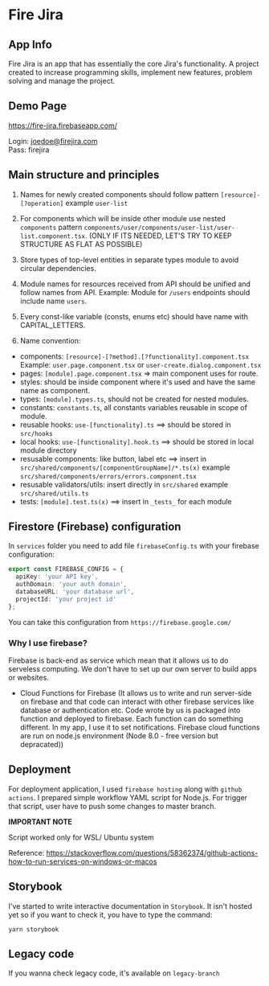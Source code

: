 # Fire Jira

## App Info

Fire Jira is an app that has essentially the core Jira's functionality. A project created to increase programming skills, implement new features, problem solving and manage the project.

## Demo Page

https://fire-jira.firebaseapp.com/

Login: joedoe@firejira.com  
Pass: firejira

## Main structure and principles

1. Names for newly created components should follow pattern `[resource]-[?operation]` example `user-list`

2. For components which will be inside other module use nested `components` pattern `components/user/components/user-list/user-list.component.tsx`. (ONLY IF ITS NEEDED, LET'S TRY TO KEEP STRUCTURE AS FLAT AS POSSIBLE)

3. Store types of top-level entities in separate types module to avoid circular dependencies.

4. Module names for resources received from API should be unified and follow names from API. Example: Module for `/users` endpoints should include name `users`.

5. Every const-like variable (consts, enums etc) should have name with CAPITAL_LETTERS.

6. Name convention:

- components: `[resource]-[?method].[?functionality].component.tsx` Example: `user.page.component.tsx` or `user-create.dialog.component.tsx`
- pages: `[module].page.component.tsx` => main component uses for route.
- styles: should be inside component where it's used and have the same name as component.
- types: `[module].types.ts`, should not be created for nested modules.
- constants: `constants.ts`, all constants variables reusable in scope of module.
- reusable hooks: `use-[functionality].ts` ==> should be stored in `src/hooks`
- local hooks: `use-[functionality].hook.ts` ==> should be stored in local module directory
- resusable components: like button, label etc ==> insert in `src/shared/components/[componentGroupName]/*.ts(x)` example `src/shared/components/errors/errors.component.tsx`
- resusable validators/utils: insert directly in `src/shared` example `src/shared/utils.ts`
- tests: `[module].test.ts(x)` ==> insert in `_tests_` for each module

## Firestore (Firebase) configuration

In `services` folder you need to add file `firebaseConfig.ts` with your firebase configuration:

```ts
export const FIREBASE_CONFIG = {
  apiKey: 'your API key',
  authDomain: 'your auth domain',
  databaseURL: 'your database url',
  projectId: 'your project id'
};
```

You can take this configuration from `https://firebase.google.com/`

### Why I use firebase?

Firebase is back-end as service which mean that it allows us to do serveless computing. We don't have to set up our own server to build apps or websites.

- Cloud Functions for Firebase (It allows us to write and run server-side on firebase and that code can interact with other firebase services like database or authentication etc. Code wrote by us is packaged into function and deployed to firebase. Each function can do something different. In my app, I use it to set notifications. Firebase cloud functions are run on node.js environment (Node 8.0 - free version but depracated))

## Deployment

For deployment application, I used `firebase hosting` along with `github actions`. I prepared simple workflow YAML script for Node.js. For trigger that script, user have to push some changes to master branch.

**IMPORTANT NOTE**

Script worked only for WSL/ Ubuntu system

Reference: https://stackoverflow.com/questions/58362374/github-actions-how-to-run-services-on-windows-or-macos

## Storybook

I've started to write interactive documentation in `Storybook`. It isn't hosted yet so if you want to check it, you have to type the command:

```
yarn storybook
```

## Legacy code

If you wanna check legacy code, it's available on `legacy-branch`
